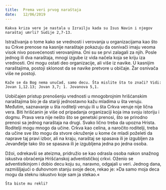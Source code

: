 ```yaml
---
title:  Prema veri prvog naraštaja
date:   12/06/2019
---
```


`Kakva kriza vere je nastala u Izrailju kada su Isus Navin i njegov naraštaj umrli? Sudije 2,7-13.`

Istraživanja o tome kako se vrednosti i verovanja u organizacijama kao što su Crkve prenose na kasnije naraštaje pokazuju da osnivači imaju veoma visok nivo posvećenosti verovanjima. Oni su se prvi zalagali za njih. Posle jednog ili dva naraštaja, mnogi izgube iz vida načela koja se kriju iza vrednosti. Oni mogu ostati deo organizacije, ali više iz navike. U kasnijim naraštajima, postoji sklonost da se navike pretvore u običaje. Žar osnivača više ne postoji.

`Kaže se da Bog nema unučad, samo decu. Šta mislite šta to znači? Vidi: Jovan 1,12.13; Jovan 3,7; 1. Jovanova 5,1.`

Uobičajen pristup prenošenju vrednosti u mnogobrojnim hrišćanskim naraštajima bio je da stariji jednostavno kažu mladima u šta veruju. Međutim, saznavanje u šta roditelji veruju ili u šta Crkva veruje nije lična vera. Biti hrišćanin je više od pripadanja organizaciji koja ima svoju istoriju i dogmu. Prava vera nije nešto što se genetski prenosi, što se prirodno prenosi sa jednog naraštaja na drugi. Svako lično treba da upozna Hrista. Roditelji mogu mnogo da učine. Crkva kao celina, a naročito roditelji, treba da učine sve što mogu da stvore okruženje u kome će mladi poželeti da naprave taj pravi izbor, ali na kraju, naraštaj se spasava ili je izgubljen za Jevanđelje tako što se spasava ili je izgubljena jedna po jedna osoba.

Džoi, odrekavši se ateizma, pridružio se kao odrasla osoba nakon snažnog iskustva obraćenja Hrišćanskoj adventističkoj crkvi. Oženio se adventistkinjom i dobio decu koju su, naravno, odgajali u veri. Jednog dana, razmišljajući o duhovnom stanju svoje dece, rekao je: »Da samo moja deca mogu da steknu iskustvo koje sam ja stekao.«

`Šta biste mu rekli? `
